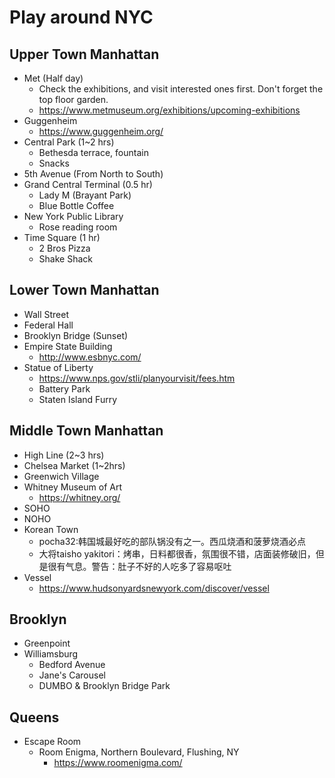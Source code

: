 # Play around NYC

##  Upper Town Manhattan

- Met (Half day)
  - Check the exhibitions, and visit interested ones first. Don't forget the top floor garden.
  - https://www.metmuseum.org/exhibitions/upcoming-exhibitions
- Guggenheim
  - https://www.guggenheim.org/
- Central Park (1~2 hrs)
  - Bethesda terrace, fountain
  - Snacks
- 5th Avenue (From North to South)
- Grand Central Terminal (0.5 hr)
  - Lady M (Brayant Park)
  - Blue Bottle Coffee
- New York Public Library
  - Rose reading room
- Time Square (1 hr)
  - 2 Bros Pizza
  - Shake Shack

## Lower Town Manhattan

- Wall Street
- Federal Hall
- Brooklyn Bridge (Sunset)
- Empire State Building
  - http://www.esbnyc.com/
- Statue of Liberty 
  - https://www.nps.gov/stli/planyourvisit/fees.htm
  - Battery Park 
  - Staten Island Furry

## Middle Town Manhattan

- High Line (2~3 hrs)
- Chelsea Market (1~2hrs)
- Greenwich Village
- Whitney Museum of Art
  - https://whitney.org/
- SOHO
- NOHO
- Korean Town
  - pocha32:韩国城最好吃的部队锅没有之一。西瓜烧酒和菠萝烧酒必点
  - 大将taisho yakitori：烤串，日料都很香，氛围很不错，店面装修破旧，但是很有气息。警告：肚子不好的人吃多了容易呕吐
- Vessel
  - https://www.hudsonyardsnewyork.com/discover/vessel

## Brooklyn

- Greenpoint
- Williamsburg
  - Bedford Avenue
  - Jane's Carousel 
  - DUMBO & Brooklyn Bridge Park

## Queens

- Escape Room
  - Room Enigma, Northern Boulevard, Flushing, NY
    - https://www.roomenigma.com/